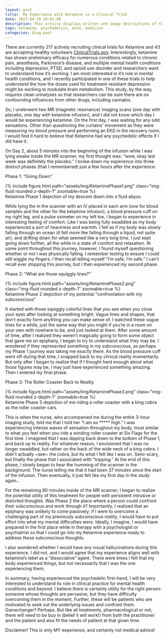 ```yaml
---
layout: post
title:  My Experience with Ketamine in a Clinical Trial
date: 2023-04-19 19:01:00
description: This article displays written and image descriptions of the phases of my experience of ketamine while enrolled in a clinical trial understanding the psychedelic effects on the brain
tags: ketamine, psychedelics, mind, medicine
categories: blog-post
---
```

There are currently 217 actively recruiting clinical trials for Ketamine and 43 are accepting healthy volunteers <a href="https://clinicaltrials.gov/ct2/results?term=Ketamine&recrs=a&age_v=&gndr=&hlth=Y&type=Intr&rslt=&Search=Apply">ClinicalTrials.gov</a>. Interestingly, ketamine has shown preliminary efficacy for numerous conditions related to chronic pain, anesthesia, Parkinson’s disease, and multiple mental health conditions including depression, PTSD, and opioid use disorder and researchers want to understand how it’s working. I am most interested in it’s role in mental health conditions, and I recently participated in one of these trials to help understand the how the doses used for treatment-resistant depression might be working to modulate brain metabolism. This study, by the way, requires clean urinalyses so that researchers can be sure there are no confounding influences from other drugs, including cannabis.  

So, I underwent two MR (magnetic resonance) imaging scans (one day with placebo, one day with ketamine infusion), and I did not know which day I would be experiencing ketamine. On the first day, I was waiting for any odd sensations. Other than questioning the curtains’ movement as they were measuring my blood pressure and performing an EKG in the recovery room, I would find it hard to believe that Ketamine had any psychedelic effects if I did have it.

On Day 2, about 5 minutes into the beginning of the infusion while I was lying awake inside the MR scanner, my first thought was: “wow, okay last week was definitely the placebo.” I broke down my experience into three distinct phases (that I remembered) just a few hours after the experience:

Phase 1: “Going Down”

<div class="row mt-3">
    <div class="col-sm mt-3 mt-md-0">
        {% include figure.html path="assets/img/KetaminePhase1.png" class="img-fluid rounded z-depth-1" zoomable=true %}
    </div>
</div>
<div class="caption">
    Ketamine Phase 1 depiction of my descent down into a fluid abyss.
</div>

While lying the in the scanner with an IV placed in each arm (one for blood samples and the other for the ketamine infusion), a blood pressure cuff on my right leg, and a pulse oximeter on my left toe, I began to experience in interesting feeling of comfort. Like I was being fully swaddled as my body experienced a sort of heaviness and warmth. I felt as if my body was slowly falling through an ocean (it felt more like falling through a liquid, not quite air), and drifting down for what seemed like a very long time. I just kept going down further, all the while in a state of comfort and relaxation. At some point throughout this journey, however, I found myself questioning whether or not I was physically falling. I remember testing to ensure I could still wiggle my fingers. I then recall telling myself “I’m safe, I’m safe.” I can’t recall ever stopping this journey, but I then experienced my second phase.

Phase 2: “What are those squiggly lines?”

<div class="row mt-3">
    <div class="col-sm mt-3 mt-md-0">
        {% include figure.html path="assets/img/KetaminePhase2.png" class="img-fluid rounded z-depth-1" zoomable=true %}
    </div>
</div>
<div class="caption">
    Ketamine Phase 2 depiction of my potential "confrontation with my subconscious"
</div>

It started with those squiggly colorful lines that you see when you close your eyes after looking at something bright. Vague lines and shapes, that don’t exactly form anything you can make sense of. I watched these vague lines for a while, just the same way that you might if you’re in a room on your own with nowhere to be, and just looked at them. After some amount of time, after I realized they weren’t magically going to form some object that gave me an epiphany, I began to try to understand what they may be. I wondered if they represented something in my subconscious, as perhaps my Phase 1 journey was taking me exactly there. As the blood pressure cuff went off during that time, I snapped back to my clinical reality momentarily. But only after I began to realize that if I thought hard enough about what those figures may be, I may just have experienced something amazing. Then I entered my final phase.

Phase 3: The Roller Coaster Back to Reality

<div class="row mt-3">
    <div class="col-sm mt-3 mt-md-0">
        {% include figure.html path="assets/img/KetaminePhase3.png" class="img-fluid rounded z-depth-1" zoomable=true %}
    </div>
</div>
<div class="caption">
    Ketamine Phase 3 depiction of me riding a roller coaster with a king cobra as the roller coaster cars.
</div>

This is when the nurse, who accompanied me during the entire 3-hour imaging study, told me that I told her “I am so ***** high.” I was experiencing intense waves of sensation throughout my body, most similar to what you feel when you ride a winding roller coaster at Six Flags for the first time. I imagined that I was dipping back down to the bottom of Phase 1, and back up to reality. For whatever reason, I envisioned that I was no longer swaddled, but rather on the back of the wide neck of a king cobra. I didn’t actually ~see~ the cobra, but its what I felt like I was on. Semi-scary, but finally the phase that I associated with “tripping.” At the end of this phase, I slowly began to hear the humming of the scanner in the background. The nurse telling me that it had been 37 minutes since the start of the infusion. Then eventually, it just felt like my first day in the study again…

For the remaining 80 minutes inside of the MR scanner, I began to realize the potential utility of this treatment for people with persistent intrusive or distorted thoughts. Was Phase 2 the place where a person could confront their subconscious and work through it? Importantly, I realized that an epiphany was unlikely to come passively; if I were to overcome a challenging part of my previously subconscious reality, I would have to put effort into what my mental difficulties were. Ideally, I imagine, I would have prepared in the first place while in therapy with a psychologist or psychiatrist so that I could go into my Ketamine experience ready to address these subconscious thoughts.

I also wondered whether I would have any visual hallucinations during this experience. I did not, and I would agree that my experience aligns well with ketamine’s label as a “dissociative” agent. There were times I felt that my body experienced things, but not necessarily that I was the one experiencing them.

In summary, having experienced the psychedelic first-hand, I will be very interested to understand its role in clinical practice for mental health conditions and beyond. I believe there is certainly utility for the right person: someone whose thoughts are pervasive, but they have difficulty overcoming them in the moment. Further, these will be patients who are motivated to seek out the underlying issues and confront them. Gamechanger? Perhaps. But like all treatments, pharmacological or not, there will need to be buy in (belief it will work!) from both the practitioner and the patient and also fit the needs of patient at that given time. 

Disclaimer! This is only MY experience, and certainly not medical advice!
